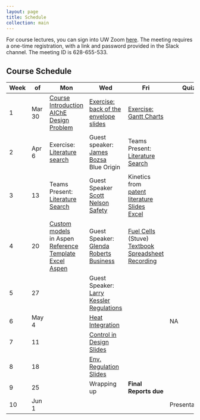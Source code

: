 ```yaml
---
layout: page
title: Schedule
collection: main
---
```


For course lectures, you can sign into UW Zoom [here](https://washington.zoom.us/). The meeting requires a one-time registration, with a link and password provided in the Slack channel. The meeting ID is 628-655-533.

## Course Schedule

| Week | of     | Mon             | Wed             | Fri             | Quiz        | HW       | Due   |
| ---- | -----  | --------------- | --------------- | --------------- | ----------- | -------- | -------- |
| 1    | Mar 30 | [Course Introduction](https://uw.hosted.panopto.com/Panopto/Pages/Viewer.aspx?id=d71b5500-19d7-473d-932e-ab8e01012155) <br> [AIChE Design Problem](https://github.com/uw-cheme486/uw-cheme486.github.io/raw/master/lectures/L0_problem_statement.pptx) | [Exercise: back of the envelope](https://uw.hosted.panopto.com/Panopto/Pages/Viewer.aspx?id=7720cc96-3271-4f24-9e60-ab9000fe9d48) <br> [slides](https://github.com/uw-cheme486/uw-cheme486.github.io/raw/master/lectures/L1_Elements_of_Design.pptx) | [Exercise: Gantt Charts](https://uw.hosted.panopto.com/Panopto/Pages/Viewer.aspx?id=38b4fc73-2edf-4047-947a-ab9200ff56bb) |        | Gantt Chart/<br> Alternative |  NA  |
| 2    | Apr 6  | Exercise: [Literature search](https://uw.hosted.panopto.com/Panopto/Pages/Viewer.aspx?id=0ad058e4-6e21-4728-ba43-ab9500ff02dc) | Guest speaker: <br> [James Bozsa](https://uw.hosted.panopto.com/Panopto/Pages/Viewer.aspx?id=c6b982fa-8ce5-4121-adbd-ab9701006851) <br> Blue Origin | Teams Present: <br> [Literature Search](https://uw.hosted.panopto.com/Panopto/Pages/Viewer.aspx?id=faa8fdc6-fba5-4887-bea8-ab9900ff65f0) |             | Planning Report | Gantt Chart/<br> Alternative         |
| 3    | 13     | Teams Present: <br> [Literature Search](https://uw.hosted.panopto.com/Panopto/Pages/Viewer.aspx?id=0923e866-3d1d-4ab7-b4b4-ab9c00fee52c) | Guest Speaker <br> [Scott Nelson](https://www.ehs.washington.edu/staff/scott-nelson) <br> [Safety](https://washington.zoom.us/rec/share/5u5TMYPu2V5JZc_C1nDfQ7EQWbzCT6a81XVN8_MEy0gfiqZM9_6DOYXvixfrKsV3) | Kinetics from <br> [patent literature](https://uw.hosted.panopto.com/Panopto/Pages/Viewer.aspx?id=7dfe3536-710e-48a6-8a15-aba0010642c3) <br> [Slides](https://drive.google.com/file/d/1wkZcz922fpzwpYUka7fI3Ky6QuK4L6kW/view?usp=sharing) <br> [Excel](https://drive.google.com/file/d/1nZKisB8iRFNkfJYMf6l-FWzSNuCB25Ok/view?usp=sharing) |             | L1 Simulation | Planning Report         |
| 4    | 20     | [Custom models](https://washington.zoom.us/rec/share/wfYyC5zw6nxIfY3t1QLdXv95BNv0aaa81nBIr_YInR65fb8IGJpGNljng0Yn3yib) <br> in Aspen <br> [Reference](https://drive.google.com/file/d/1rb5EdclvieI-ugNIDSxzQ3ceongFCjHh/view?usp=sharing) [Template](https://drive.google.com/file/d/19-P_jCbJhs8HkAnNPaPxFSdTud0apQmy/view?usp=sharing) <br> [Excel](https://drive.google.com/file/d/1tYIJYFcBIf1LxqP_NfJ0yv94xX7vNnqo/view?usp=sharing) [Aspen](https://drive.google.com/file/d/1NVja4Ts92cHtib5A5TXBvTcnZSpg-RhF/view?usp=sharing) | Guest Speaker: <br> [Glenda Roberts](https://kri.washington.edu/people/glenda-roberts) <br> [Business](https://uw.hosted.panopto.com/Panopto/Pages/Viewer.aspx?id=628a5372-50f3-460b-b5df-aba500ffc469)  | [Fuel Cells](https://drive.google.com/file/d/1lXZOpx6ejBsfnS_MYWK6ysY7c-1Fvgal/view?usp=sharing) (Stuve) <br> [Textbook](https://drive.google.com/file/d/10qZiqVMpl8OtU5v1lZfRT-axZSMTYHRd/view?usp=sharing) <br> [Spreadsheet](https://drive.google.com/file/d/1BEh2eyFM5_pJMWa9B2hh7duj0b7e96rq/view?usp=sharing) <br> [Recording](https://uw.hosted.panopto.com/Panopto/Pages/Viewer.aspx?id=9598f1f3-4145-4e4f-9533-aba7010383bf)        |             | NA         | L1 Simulation         |
| 5    | 27     |  | Guest Speaker: <br> [Larry Kessler](http://depts.washington.edu/hserv/faculty/Kessler_Larry) <br> [Regulations](https://uw.hosted.panopto.com/Panopto/Pages/Viewer.aspx?id=fd8bcf73-a113-4e53-a6fe-abac010196a3) |                 |             | L2 Simulation         | NA         |
| 6    | May 4  |  | [Heat Integration](https://uw.hosted.panopto.com/Panopto/Pages/Viewer.aspx?id=819c4da8-1723-4bc8-b02a-abac015a82ed) |             | NA       |   | L2 Simulation         |
| 7    | 11     |  | [Control in Design](https://washington.zoom.us/rec/share/-MAuI-6osX9IQtac2k_0U4x8I5vZaaa80XAa86cInRvlMKhCJ7iNEQsGIBKxoK5R) <br> [Slides](https://drive.google.com/open?id=12zyqGJLV387MULweOnqQqOtCFzMX8vfK)  |                 |             | NA         | NA         |
| 8    | 18     |  | [Env. Regulation](https://www.google.com) <br> [Slides](https://github.com/uw-cheme486/uw-cheme486.github.io/raw/master/lectures/L10_Environmental_Regulation.pptx)  |                 |             | Final Report         | NA       |
| 9    | 25     |                 | Wrapping up     | **Final Reports due**   |            | Presentations         | Final Report         |
| 10   | Jun 1  |    |    |    | Presentations            |          | Presentations         |          
